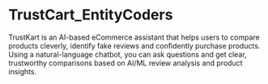 # TrustCart_EntityCoders

TrustKart is an AI-based eCommerce assistant that helps users to compare products cleverly, identify fake reviews and confidently purchase products. Using a natural-language chatbot, you can ask questions and get clear, trustworthy comparisons based on AI/ML review analysis and product insights.

